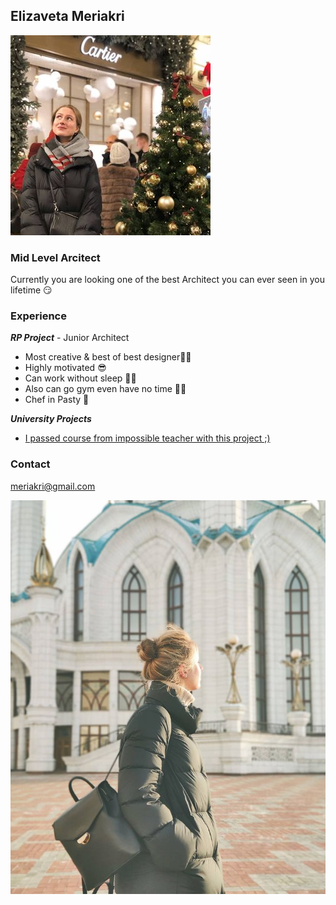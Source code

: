 ## Elizaveta Meriakri
![Image](/photo2.jpg)
### Mid Level Arcitect

Currently you are looking one of the best Architect you can ever seen in you lifetime 😏

### **Experience**
_**RP Project**_ - Junior Architect
- Most creative & best of best designer👩‍💻
- Highly motivated 😎
- Can work without sleep 🧟‍♀️
- Also can go gym even have no time 💁‍♀️
- Chef in Pasty 🍰

_**University Projects**_ 
- [I passed course from impossible teacher with this project ;)](/project.pdf) 


### Contact
meriakri@gmail.com

![Image](/photo.jpg)
